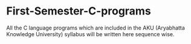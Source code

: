 # First-Semester-C-programs

All the C language programs which are included in the AKU (Aryabhatta Knowledge University) syllabus will be written here sequence wise.
